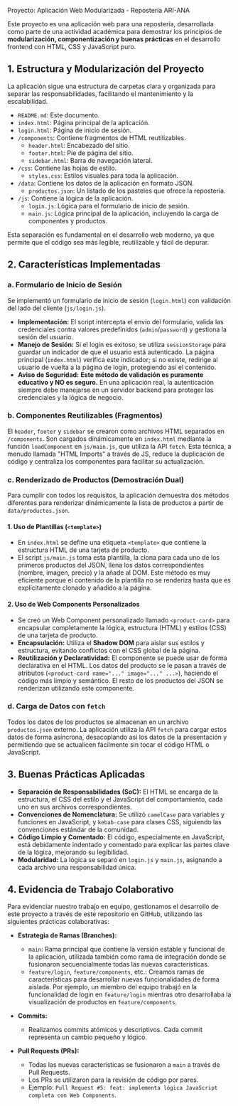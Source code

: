  Proyecto: Aplicación Web Modularizada - Repostería ARI-ANA

Este proyecto es una aplicación web para una repostería, desarrollada como parte de una actividad académica para demostrar los principios de **modularización, componentización y buenas prácticas** en el desarrollo frontend con HTML, CSS y JavaScript puro.

## 1. Estructura y Modularización del Proyecto

La aplicación sigue una estructura de carpetas clara y organizada para separar las responsabilidades, facilitando el mantenimiento y la escalabilidad.

-   `README.md`: Este documento.
-   `index.html`: Página principal de la aplicación.
-   `login.html`: Página de inicio de sesión.
-   `/components`: Contiene fragmentos de HTML reutilizables.
    -   `header.html`: Encabezado del sitio.
    -   `footer.html`: Pie de página del sitio.
    -   `sidebar.html`: Barra de navegación lateral.
-   `/css`: Contiene las hojas de estilo.
    -   `styles.css`: Estilos visuales para toda la aplicación.
-   `/data`: Contiene los datos de la aplicación en formato JSON.
    -   `productos.json`: Un listado de los pasteles que ofrece la repostería.
-   `/js`: Contiene la lógica de la aplicación.
    -   `login.js`: Lógica para el formulario de inicio de sesión.
    -   `main.js`: Lógica principal de la aplicación, incluyendo la carga de componentes y productos.

Esta separación es fundamental en el desarrollo web moderno, ya que permite que el código sea más legible, reutilizable y fácil de depurar.

## 2. Características Implementadas

### a. Formulario de Inicio de Sesión
Se implementó un formulario de inicio de sesión (`login.html`) con validación del lado del cliente (`js/login.js`).

-   **Implementación:** El script intercepta el envío del formulario, valida las credenciales contra valores predefinidos (`admin`/`password`) y gestiona la sesión del usuario.
-   **Manejo de Sesión:** Si el login es exitoso, se utiliza `sessionStorage` para guardar un indicador de que el usuario está autenticado. La página principal (`index.html`) verifica este indicador; si no existe, redirige al usuario de vuelta a la página de login, protegiendo así el contenido.
-   **Aviso de Seguridad:** **Este método de validación es puramente educativo y NO es seguro.** En una aplicación real, la autenticación siempre debe manejarse en un servidor backend para proteger las credenciales y la lógica de negocio.

### b. Componentes Reutilizables (Fragmentos)
El `header`, `footer` y `sidebar` se crearon como archivos HTML separados en `/components`. Son cargados dinámicamente en `index.html` mediante la función `loadComponent` en `js/main.js`, que utiliza la API `fetch`. Esta técnica, a menudo llamada "HTML Imports" a través de JS, reduce la duplicación de código y centraliza los componentes para facilitar su actualización.

### c. Renderizado de Productos (Demostración Dual)
Para cumplir con todos los requisitos, la aplicación demuestra dos métodos diferentes para renderizar dinámicamente la lista de productos a partir de `data/productos.json`.

#### 1. Uso de Plantillas (`<template>`)
-   En `index.html` se define una etiqueta `<template>` que contiene la estructura HTML de una tarjeta de producto.
-   El script `js/main.js` toma esta plantilla, la clona para cada uno de los primeros productos del JSON, llena los datos correspondientes (nombre, imagen, precio) y la añade al DOM. Este método es muy eficiente porque el contenido de la plantilla no se renderiza hasta que es explícitamente clonado y añadido a la página.

#### 2. Uso de Web Components Personalizados
-   Se creó un Web Component personalizado llamado `<product-card>` para encapsular completamente la lógica, estructura (HTML) y estilos (CSS) de una tarjeta de producto.
-   **Encapsulación:** Utiliza el **Shadow DOM** para aislar sus estilos y estructura, evitando conflictos con el CSS global de la página.
-   **Reutilización y Declaratividad:** El componente se puede usar de forma declarativa en el HTML. Los datos del producto se le pasan a través de atributos (`<product-card name="..." image="..." ...>`), haciendo el código más limpio y semántico. El resto de los productos del JSON se renderizan utilizando este componente.

### d. Carga de Datos con `fetch`
Todos los datos de los productos se almacenan en un archivo `productos.json` externo. La aplicación utiliza la API `fetch` para cargar estos datos de forma asíncrona, desacoplando así los datos de la presentación y permitiendo que se actualicen fácilmente sin tocar el código HTML o JavaScript.

## 3. Buenas Prácticas Aplicadas

-   **Separación de Responsabilidades (SoC):** El HTML se encarga de la estructura, el CSS del estilo y el JavaScript del comportamiento, cada uno en sus archivos correspondientes.
-   **Convenciones de Nomenclatura:** Se utilizó `camelCase` para variables y funciones en JavaScript, y `kebab-case` para clases CSS, siguiendo las convenciones estándar de la comunidad.
-   **Código Limpio y Comentado:** El código, especialmente en JavaScript, está debidamente indentado y comentado para explicar las partes clave de la lógica, mejorando su legibilidad.
-   **Modularidad:** La lógica se separó en `login.js` y `main.js`, asignando a cada archivo una responsabilidad única.

## 4. Evidencia de Trabajo Colaborativo

Para evidenciar nuestro trabajo en equipo, gestionamos el desarrollo de este proyecto a través de este repositorio en GitHub, utilizando las siguientes prácticas colaborativas:

-   **Estrategia de Ramas (Branches):**
    - `main`: Rama principal que contiene la versión estable y funcional de la aplicación, utilizada también como rama de integración donde se fusionaron secuencialmente todas las nuevas características.
    -   `feature/login`, `feature/components`, etc.: Creamos ramas de características para desarrollar nuevas funcionalidades de forma aislada. Por ejemplo, un miembro del equipo trabajó en la funcionalidad de login en `feature/login` mientras otro desarrollaba la visualización de productos en `feature/components`.

-   **Commits:**
    -   Realizamos commits atómicos y descriptivos. Cada commit representa un cambio pequeño y lógico.
   
-   **Pull Requests (PRs):**
    -   Todas las nuevas características se fusionaron a `main` a través de Pull Requests.
    -   Los PRs se utilizaron para la revisión de código por pares.
    - Ejemplo: `Pull Request #5: feat: implementa lógica JavaScript completa con Web Components`.
    

